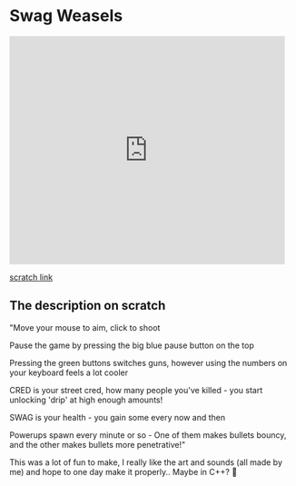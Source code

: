 # Swag Weasels


<iframe src="https://turbowarp.org/719906072/embed" allowtransparency="true" width="485" height="402" frameborder="0" scrolling="no" allowfullscreen></iframe>

[scratch link](https://scratch.mit.edu/projects/719906072/)

## The description on scratch
"Move your mouse to aim, click to shoot

Pause the game by pressing the big blue pause button on the top

Pressing the green buttons switches guns, however using the numbers on your keyboard feels a lot cooler

CRED is your street cred, how many people you've killed - you start unlocking 'drip' at high enough amounts!

SWAG is your health - you gain some every now and then

Powerups spawn every minute or so - One of them makes bullets bouncy, and the other makes bullets more penetrative!"


This was a lot of fun to make, I really like the art and sounds (all made by me) and hope to one day make it properly.. Maybe in C++? 🤔